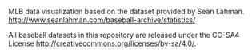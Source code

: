 MLB data visualization based on the dataset provided by Sean Lahman.
http://www.seanlahman.com/baseball-archive/statistics/

All baseball datasets in this repository are released under the CC-SA4 License http://creativecommons.org/licenses/by-sa/4.0/.